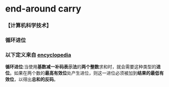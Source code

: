 # end-around carry

### 【计算机科学技术】

###   循环进位

### 以下定义来自 [encyclopedia](https://www.encyclopedia.com/computing/dictionaries-thesauruses-pictures-and-press-releases/end-around-carry)

**循环进位**:当使用**基数减一补码表示法**的**两个整数**求和时，就会需要这种类型的**进位**。如果在两个数的**最高有效位**处产生进位，则这一进位必须被加到**结果的最低有效位**，以得出**总和的反码**。

### 